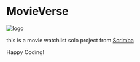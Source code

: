 # MovieVerse

![logo](/images/movieverseLogo.PNG)

this is a movie watchlist solo project from [Scrimba](https://scrimba.com/dashboard#overview)

Happy Coding!

